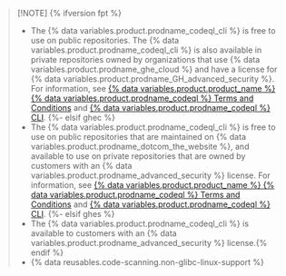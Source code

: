 > [!NOTE] {% ifversion fpt %}
> * The {% data variables.product.prodname_codeql_cli %} is free to use on public repositories. The {% data variables.product.prodname_codeql_cli %} is also available in private repositories owned by organizations that use {% data variables.product.prodname_ghe_cloud %} and have a license for {% data variables.product.prodname_GH_advanced_security %}. For information, see [{% data variables.product.product_name %} {% data variables.product.prodname_codeql %} Terms and Conditions](https://securitylab.github.com/tools/codeql/license) and [{% data variables.product.prodname_codeql %} CLI](https://codeql.github.com/docs/codeql-cli/).
{%- elsif ghec %}
> * The {% data variables.product.prodname_codeql_cli %} is free to use on public repositories that are maintained on {% data variables.product.prodname_dotcom_the_website %}, and available to use on private repositories that are owned by customers with an {% data variables.product.prodname_advanced_security %} license. For information, see [{% data variables.product.product_name %} {% data variables.product.prodname_codeql %} Terms and Conditions](https://securitylab.github.com/tools/codeql/license) and [{% data variables.product.prodname_codeql %} CLI](https://codeql.github.com/docs/codeql-cli/).
{%- elsif ghes %}
> * The {% data variables.product.prodname_codeql_cli %} is available to customers with an {% data variables.product.prodname_advanced_security %} license.{% endif %}
> * {% data reusables.code-scanning.non-glibc-linux-support %}
